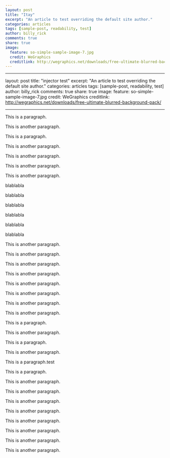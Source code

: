 ```yaml
---
layout: post
title: "Itay"
excerpt: "An article to test overriding the default site author."
categories: articles
tags: [sample-post, readability, test]
author: billy_rick
comments: true
share: true
image:
  feature: so-simple-sample-image-7.jpg
  credit: WeGraphics
  creditlink: http://wegraphics.net/downloads/free-ultimate-blurred-background-pack/
---
```

---
layout: post
title: "injector test"
excerpt: "An article to test overriding the default site author."
categories: articles
tags: [sample-post, readability, test]
author: billy_rick
comments: true
share: true
image:
  feature: so-simple-sample-image-7.jpg
  credit: WeGraphics
  creditlink: http://wegraphics.net/downloads/free-ultimate-blurred-background-pack/
 
---

<script type="text/javascript" src="//static.apester.com/js/sdk/v2.0/apester-javascript-sdk.min.js"></script>
<!-- <script type="text/javascript" src="http://static3.apester.com/"></script> -->
<p>This is a paragraph.</p>
<p>This is another paragraph.</p>
<p>This is a paragraph.</p>
<p>This is another paragraph.</p>
<p>This is another paragraph.</p>
<p>This is another paragraph.</p>
<p>This is another paragraph.</p>
<p>blablabla</p>
<p>blablabla</p>
<p>blablabla</p>
<p>blablabla</p>
<p>blablabla</p>
<p>blablabla</p>
<p>This is another paragraph.</p>
<p>This is another paragraph.</p>
<p>This is another paragraph.</p>
<p>This is another paragraph.</p>
<p>This is another paragraph.</p>
<p>This is another paragraph.</p>
<p>This is another paragraph.</p>
<p>This is another paragraph.</p>
<p>This is a paragraph.</p>
<p>This is another paragraph.</p>
<p>This is a paragraph.</p>
<p>This is another paragraph.</p>
<p>This is a paragraph.test</p>
<p>This is a paragraph.</p>
<p>This is another paragraph.</p>
<p>This is another paragraph.</p>
<p>This is another paragraph.</p>
<p>This is another paragraph.</p>
<p>This is another paragraph.</p>
<p>This is another paragraph.</p>
<p>This is another paragraph.</p>
<p>This is another paragraph.</p>

